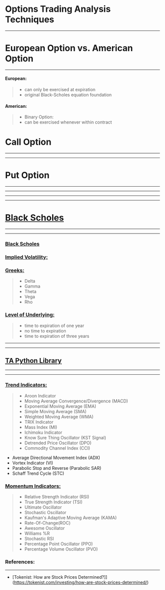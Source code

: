 # **Options Trading Analysis Techniques**
---

# European Option vs. American Option
---
#### European: 
> - can only be exercised at expiration 
> - original Black-Scholes equation foundation 

#### American: 
> - Binary Option: 
> - can be exercised whenever within contract 



# Call Option
---
---




# Put Option
---
---




---
---
# [Black Scholes](blackScholes)
---
---
### [Black Scholes](blackScholes/blackScholes.ipynb) 


### [Implied Volatility:](blackScholes/impliedVol.ipynb)


### [Greeks:](blackScholes/greeks.ipynb)
> - Delta
> - Gamma
> - Theta
> - Vega
> - Rho


### [Level of Underlying:](blackScholes/levelUnderlying.ipynb)
> - time to expiration of one year
> - no time to expiration 
> - time to expiration of three years 


---
---
## [TA Python Library](https://github.com/bukosabino/ta)
---
---
### [Trend Indicators:](ta_library_indicators/trendIndicators.ipynb)
> - Aroon Indicator 
> - Moving Average Convergence/Divergence (MACD)
> - Exponential Moving Average (EMA)
> - Simple Moving Average (SMA)
> - Weighted Moving Average (WMA)
> - TRIX Indicator
> - Mass Index (MI)
> - Ichimoku Indicator 
> - Know Sure Thing Oscillator (KST Signal)
> - Detrended Price Oscillator (DPO)
> - Commodity Channel Index (CCI)

- Average Directional Movement Index (ADX)
- Vortex Indicator (VI)
- Parabolic Stop and Reverse (Parabolic SAR)
- Schaff Trend Cycle (STC)






### [Momentum Indicators:](ta_library_indicators/momentumIndicators.ipynb)
> - Relative Strength Indicator (RSI)
> - True Strength Indicator (TSI)
> - Ultimate Oscillator 
> - Stochastic Oscillator
> - Kaufman's Adaptive Moving Average (KAMA)
> - Rate-Of-Change(ROC)
> - Awesome Oscillator
> - Williams %R
> - Stochastic RSI
> - Percentage Point Oscillator (PPO)
> - Percentage Volume Oscillator (PVO)




### References: 
---
- [Tokenist: How are Stock Prices Determined?]](https://tokenist.com/investing/how-are-stock-prices-determined/)

